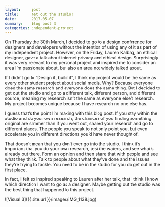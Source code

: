 ```yaml
---
layout:     post
title:      Get out the studio!
date:       2017-05-07
summary:    blog post 3
categories: independent-project
---
```

On Thursday the 30th March, I decided to go to a design conference for designers and developers without the intention of using any of it as part of my independent project. However, on the Friday, Lauren Kalbag, an ethical designer, gave a talk about internet privacy and ethical design. Surprisingly it was very relevant to my personal project and inspired me to consider an area I’m passionate about, but also an area not widely talked about.

If I didn’t go to “Design it, build it”, I think my project would be the same as every other student project about social media. Why? Because everyone does the same research and everyone does the same thing. But I decided to get out the studio and go to a different talk, different person, and different source, meaning my research isn’t the same as everyone else’s research. My project becomes unique because I have research no one else has.

I guess that’s the point I’m making with this blog post. If you stay within the studio and do your own research, the chances of you finding something original are slimmer than if you went out, shared your research and go to different places. The people you speak to not only point you, but even accelerate you in different directions you’d have never thought of.

That doesn’t mean that you don’t ever go into the studio. I think it’s important that you do your own research, test the waters, and see what’s already out there. Form an opinion and then share that with people and see what they think. Talk to people about what they’ve done and the issues they’re trying to tackle. You need to be in the studio for you do get out in the first place.

In fact, I felt so inspired speaking to Lauren after her talk, that I think I know which direction I want to go as a designer. Maybe getting out the studio was the best thing that happened to this project.


![Visual 3]({{ site.url }}/images/IMG_1138.jpg)
